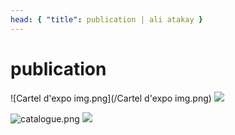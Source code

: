 ```yaml
---
head: { "title": publication | ali atakay }
---
```


# publication

![Cartel d'expo img.png](/Cartel d'expo img.png)
<img src="/Cartel d'expo img.png" />

![catalogue.png](/img/catalogue.png)
<img src="/img/catalogue.png" />
